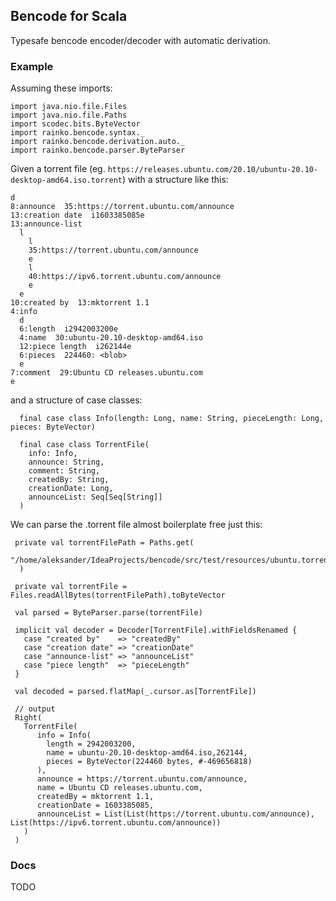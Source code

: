 ## Bencode for Scala

Typesafe bencode encoder/decoder with automatic derivation.

### Example

Assuming these imports:

```
import java.nio.file.Files
import java.nio.file.Paths
import scodec.bits.ByteVector
import rainko.bencode.syntax._
import rainko.bencode.derivation.auto._
import rainko.bencode.parser.ByteParser
```

Given a torrent file (eg. `https://releases.ubuntu.com/20.10/ubuntu-20.10-desktop-amd64.iso.torrent`) with a structure like this:

```
d
8:announce  35:https://torrent.ubuntu.com/announce
13:creation date  i1603385085e
13:announce-list
  l
    l
    35:https://torrent.ubuntu.com/announce
    e
    l
    40:https://ipv6.torrent.ubuntu.com/announce
    e
  e
10:created by  13:mktorrent 1.1
4:info
  d
  6:length  i2942003200e
  4:name  30:ubuntu-20.10-desktop-amd64.iso
  12:piece length  i262144e
  6:pieces  224460: <blob>
  e
7:comment  29:Ubuntu CD releases.ubuntu.com
e
```

and a structure of case classes:

```
  final case class Info(length: Long, name: String, pieceLength: Long, pieces: ByteVector)

  final case class TorrentFile(
    info: Info,
    announce: String,
    comment: String,
    createdBy: String,
    creationDate: Long,
    announceList: Seq[Seq[String]]
  )
```

We can parse the .torrent file almost boilerplate free just this:

```
 private val torrentFilePath = Paths.get(
    "/home/aleksander/IdeaProjects/bencode/src/test/resources/ubuntu.torrent"
  )
  
 private val torrentFile = Files.readAllBytes(torrentFilePath).toByteVector
  
 val parsed = ByteParser.parse(torrentFile)

 implicit val decoder = Decoder[TorrentFile].withFieldsRenamed {
   case "created by"    => "createdBy"
   case "creation date" => "creationDate"
   case "announce-list" => "announceList"
   case "piece length"  => "pieceLength"
 }
 
 val decoded = parsed.flatMap(_.cursor.as[TorrentFile])
 
 // output
 Right(
   TorrentFile(
      info = Info(
        length = 2942003200,
        name = ubuntu-20.10-desktop-amd64.iso,262144,
        pieces = ByteVector(224460 bytes, #-469656818)
      ),
      announce = https://torrent.ubuntu.com/announce,
      name = Ubuntu CD releases.ubuntu.com,
      createdBy = mktorrent 1.1,
      creationDate = 1603385085,
      announceList = List(List(https://torrent.ubuntu.com/announce), List(https://ipv6.torrent.ubuntu.com/announce))
   )
 )
```

### Docs
TODO
